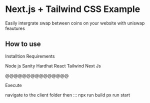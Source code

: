 # Next.js + Tailwind CSS Example
Easily intergrate swap between coins on your website 
with uniswap feautures 

## How to use
Installtion  Requirements 

Node js
Sanity
Hardhat
React
Tailwind 
Next Js

@@@@@@@@@@@@@@@


Execute

navigate to the client folder then :::
npx run build 
px run start

